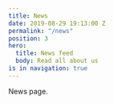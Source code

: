 ```yaml
---
title: News
date: 2019-08-29 19:13:00 Z
permalink: "/news"
position: 3
hero:
  title: News feed
  body: Read all about us
is in navigation: true
---
```


News page.